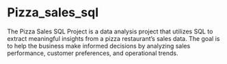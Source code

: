 # Pizza_sales_sql
The Pizza Sales SQL Project is a data analysis project that utilizes SQL to extract meaningful insights from a pizza restaurant’s sales data. The goal is to help the business make informed decisions by analyzing sales performance, customer preferences, and operational trends.

